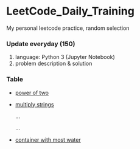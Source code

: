 # LeetCode_Daily_Training
My personal leetcode practice, random selection
### Update everyday (150)
1) language: Python 3 (Jupyter Notebook)
2) problem description & solution 
### Table
* [power of two](https://github.com/xlyue92/LeetCode_Daily_Training/blob/master/%20power%20of%20two.ipynb)
* [multiply strings](https://github.com/xlyue92/LeetCode_Daily_Training/blob/master/multiply%20strings.ipynb)

     ...
     
     ...
   
* [container with most water](https://github.com/xlyue92/LeetCode_Daily_Training/blob/master/container%20with%20most%20water.ipynb)
